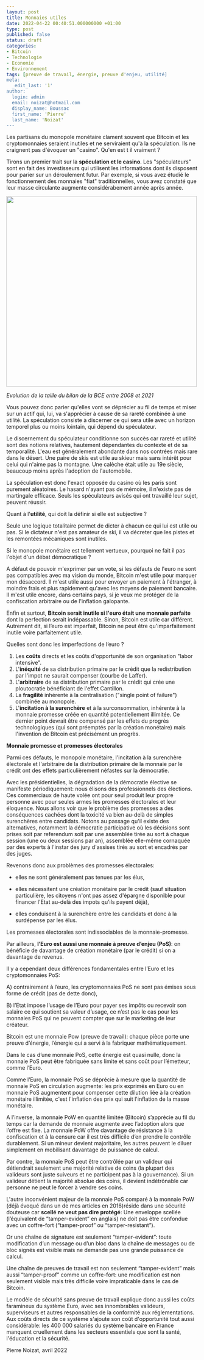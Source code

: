 ```yaml
---
layout: post
title: Monnaies utiles
date: 2022-04-22 00:40:51.000000000 +01:00
type: post
published: false
status: draft
categories:
- Bitcoin
- Technologie
- Economie
- Environnement
tags: [preuve de travail, énergie, preuve d'enjeu, utilité]
meta:
  _edit_last: '1'
author:
  login: admin
  email: noizat@hotmail.com
  display_name: Boussac
  first_name: 'Pierre'
  last_name: 'Noizat'
---
```


Les partisans du monopole monétaire clament souvent que Bitcoin et les cryptomonnaies seraient inutiles et ne serviraient qu'à la spéculation. Ils ne craignent pas d'évoquer un "casino".
Qu'en est t il vraiment ?

Tirons un premier trait sur la **spéculation et le casino**. Les "spéculateurs" sont en fait des investisseurs qui utilisent les informations dont ils disposent pour parier sur un déroulement futur. 
Par exemple, si vous avez étudié le fonctionnement des monnaies "fiat" traditionnelles, vous avez constaté que leur masse circulante augmente considérabement année après année. 

<div><img src="{{ site.baseurl }}/assets/Taille_Bilan_BCE_EUR.JPG" width='500'></div>

_Evolution de la taille du bilan de la BCE entre 2008 et 2021_

Vous pouvez donc parier qu'elles vont se déprécier au fil de temps et miser sur un actif qui, lui, va s'apprécier à cause de sa rareté combinée à une utilité. La spéculation consiste à discerner ce qui sera utile avec un horizon temporel plus ou moins lointain, qui dépend du spéculateur.

Le discernement du spéculateur conditionne son succès car rareté et utilité sont des notions relatives, hautement dépendantes du contexte et de sa temporalité. L'eau est généralement abondante dans nos contrées mais rare dans le désert. Une paire de skis est utile au skieur mais sans intérêt pour celui qui n'aime pas la montagne. Une calèche était utile au 19e siècle, beaucoup moins après l'adoption de l'automobile.

La spéculation est donc l'exact opposée du casino où les paris sont purement aléatoires. Le hasard n'ayant pas de mémoire, il n'existe pas de martingale efficace. Seuls les spéculateurs avisés qui ont travaillé leur sujet, peuvent réussir.

Quant à l'**utilité**, qui doit la définir si elle est subjective ? 

Seule une logique totalitaire permet de dicter à chacun ce qui lui est utile ou pas. Si le dictateur n'est pas amateur de ski, il va décreter que les pistes et les remontées mécaniques sont inutiles.

Si le monopole monétaire est tellement vertueux, pourquoi ne fait il pas l'objet d'un débat démocratique ? 

A défaut de pouvoir m'exprimer par un vote, si les défauts de l'euro ne sont pas compatibles avec ma vision du monde, Bitcoin m'est utile pour marquer mon désaccord. Il m'est utile aussi pour envoyer un paiement à l'étranger, à moindre frais et plus rapidement qu'avec les moyens de paiement bancaire. Il m'est utile encore, dans certains pays, si je veux me protéger de la confiscation arbitraire ou de l'inflation galopante.

Enfin et surtout, **Bitcoin serait inutile si l'euro était une monnaie parfaite** dont la perfection serait indépassable.
Sinon, Bitcoin est utile car différent.
Autrement dit, si l’euro est imparfait, Bitcoin ne peut être qu'imparfaitement inutile voire parfaitement utile.

Quelles sont donc les imperfections de l’euro ?
1) Les **coûts** directs et les coûts d'opportunité de son organisation "labor intensive".
2) L'**inéquité** de sa distribution primaire par le crédit que la redistribution par l'impot ne saurait compenser (courbe de Laffer).
3) L'**arbitraire** de sa distribution primaire par le crédit qui crée une ploutocratie bénéficiant de l'effet Cantillon.
4) La **fragilité** inhérente à la centralisation ("single point of failure") combinée au monopole.
5) L'**incitation à la surenchère** et à la surconsommation, inhérente à la monnaie promesse créée en quantité potentiellement illimitée. Ce dernier point devrait être compensé par les effets du progrès technologiques (qui sont préemptés par la création monétaire) mais l'invention de Bitcoin est précisément un progrès.


**Monnaie promesse et promesses électorales**

Parmi ces défauts, le monopole monétaire, l'incitation à la surenchère électorale et l'arbitraire de la distribution primaire de la monnaie par le crédit ont des effets particulièrement néfastes sur la démocratie.

Avec les présidentielles, la dégradation de la démocratie élective se manifeste périodiquement: nous élisons des professionnels des élections.
Ces commerciaux de haute volée ont pour seul produit leur propre personne avec pour seules armes les promesses électorales et leur éloquence.
Nous allons voir que le problème des promesses a des conséquences cachées dont la toxicité va bien au-delà de simples surenchères entre candidats.
Notons au passage qu'il existe des alternatives, notamment la démocratie participative où les décisions sont prises soit par referendum soit par une assemblée tirée au sort à chaque session (une ou deux sessions par an), assemblée elle-même cornaquée par des experts à l'instar des jury d'assises tirés au sort et encadrés par des juges.

Revenons donc aux problèmes des promesses électorales: 

- elles ne sont généralement pas tenues par les élus, 

- elles nécessitent une création monétaire par le crédit (sauf situation particulière, les citoyens n'ont pas assez d'épargne disponible pour financer l'Etat au-delà des impots qu'ils payent déjà), 

- elles conduisent à la surenchère entre les candidats et donc à la surdépense par les élus.

Les promesses électorales sont indissociables de la monnaie-promesse.

Par ailleurs, **l’Euro est aussi une monnaie à preuve d’enjeu (PoS)**: on bénéficie de davantage de création monétaire (par le crédit) si on a davantage de revenus.

Il y a cependant deux différences fondamentales entre l’Euro et les cryptomonnaies PoS: 

A) contrairement à l’euro, les cryptomonnaies PoS ne sont pas émises sous forme de crédit (pas de dette donc), 

B) l’Etat impose l’usage de l’Euro pour payer ses impôts ou recevoir son salaire ce qui soutient sa valeur d’usage, ce n’est pas le cas pour les monnaies PoS qui ne peuvent compter que sur le marketing de leur créateur.

Bitcoin est une monnaie Pow (preuve de travail): chaque pièce porte une preuve d’énergie, l’énergie qui a servi à la fabriquer mathématiquement.

Dans le cas d’une monnaie PoS, cette énergie est quasi nulle, donc la monnaie PoS peut être fabriquée sans limite et sans coût pour l’émetteur, comme l’Euro.

Comme l’Euro, la monnaie PoS se déprécie à mesure que la quantité de monnaie PoS en circulation augmente: les prix exprimés en Euro ou en monnaie PoS augmentent pour compenser cette dilution liée à la création monétaire illimitée, c'est l'inflation des prix qui suit l'inflation de la masse monétaire.

A l’inverse, la monnaie PoW en quantité limitée (Bitcoin) s’apprécie au fil du temps car la demande de monnaie augmente avec l’adoption alors que l’offre est fixe.
La monnaie PoW offre davantage de résistance à la confiscation et à la censure car il est très difficile d’en prendre le contrôle durablement. Si un mineur devient majoritaire, les autres peuvent le diluer simplement en mobilisant davantage de puissance de calcul.

Par contre, la monnaie PoS peut être contrôlée par un valideur qui détiendrait seulement une majorité relative de coins (la plupart des valideurs sont juste suiveurs et ne participent pas à la gouvernance). Si un valideur détient la majorité absolue des coins, il devient indétrônable car personne ne peut le forcer à vendre ses coins.

L'autre inconvénient majeur de la monnaie PoS comparé à la monnaie PoW (déjà évoqué dans un de mes articles en 2016)réside dans une sécurité douteuse car **scellé ne veut pas dire protégé**: Une enveloppe scellée (l’équivalent de “tamper-evident” en anglais) ne doit pas être confondue avec un coffre-fort (“tamper-proof” ou “tamper-resistant”).

Or une chaîne de signature est seulement “tamper-evident”: toute modification d’un message ou d’un bloc dans la chaîne de messages ou de bloc signés est visible mais ne demande pas une grande puissance de calcul.

Une chaîne de preuves de travail est non seulement “tamper-evident” mais aussi “tamper-proof” comme un coffre-fort: une modification est non seulement visible mais très difficile voire impraticable dans le cas de Bitcoin.

Le modèle de sécurité sans preuve de travail explique donc aussi les coûts faramineux du système Euro, avec ses innombrables valideurs, superviseurs et autres responsables de la conformité aux réglementations.
Aux coûts directs de ce système s'ajoute son coût d'opportunité tout aussi considérable: les 400 000 salariés du système bancaire en France manquent cruellement dans les secteurs essentiels que sont la santé, l'éducation et la sécurité.

Pierre Noizat, avril 2022